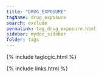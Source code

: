 ```yaml
---
title: "DRUG_EXPOSURE"
tagName: drug_exposure
search: exclude
permalink: tag_drug_exposure.html
sidebar: mydoc_sidebar
folder: tags
---
```

{% include taglogic.html %}

{% include links.html %}
